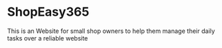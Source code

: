 # ShopEasy365

This is an Website for small shop owners to help them manage their daily tasks over a reliable website
